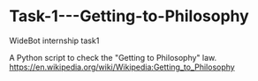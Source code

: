 # Task-1---Getting-to-Philosophy
WideBot internship task1

A Python script to check the "Getting to Philosophy" law.
https://en.wikipedia.org/wiki/Wikipedia:Getting_to_Philosophy
